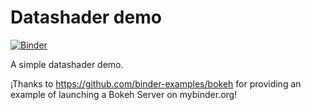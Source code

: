 # Datashader demo 

[![Binder](https://mybinder.org/badge_logo.svg)](https://mybinder.org/v2/gh/julioasotodv/datashader-demo-1/master?urlpath=/proxy/5006/main)

A simple datashader demo.

¡Thanks to https://github.com/binder-examples/bokeh for providing an example of launching a Bokeh Server on mybinder.org!
